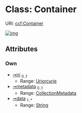 
# Class: Container




URI: [ccf:Container](http://purl.org/ccf/Container)


[![img](https://yuml.me/diagram/nofunky;dir:TB/class/[CollectionMetadata]<metadata%200..1-++[Container&#124;iri:uriorcurie%20%3F;data:string%20%2B],[CollectionMetadata])](https://yuml.me/diagram/nofunky;dir:TB/class/[CollectionMetadata]<metadata%200..1-++[Container&#124;iri:uriorcurie%20%3F;data:string%20%2B],[CollectionMetadata])

## Attributes


### Own

 * [➞iri](container__iri.md)  <sub>0..1</sub>
     * Range: [Uriorcurie](types/Uriorcurie.md)
 * [➞metadata](container__metadata.md)  <sub>0..1</sub>
     * Range: [CollectionMetadata](CollectionMetadata.md)
 * [➞data](container__data.md)  <sub>1..\*</sub>
     * Range: [String](types/String.md)
